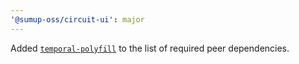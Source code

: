 ```yaml
---
'@sumup-oss/circuit-ui': major
---
```


Added [`temporal-polyfill`](https://www.npmjs.com/package/temporal-polyfill) to the list of required peer dependencies.
